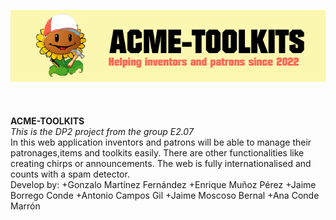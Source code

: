 ![Marga](https://raw.githubusercontent.com/anac29/Acme-Toolkits/master/src/main/webapp/META-INF/resources/images/banner.png)
<br />
<br />
<br />
<br />
**ACME-TOOLKITS**<br />
_This is the DP2 project from the group E2.07_<br />
In this web application inventors and patrons will be able to manage their patronages,items and toolkits easily.
There are other functionalities like creating chirps or announcements. The web is fully internationalised and counts with
a spam detector.<br />
Develop by:
+Gonzalo Martínez Fernández
+Enrique Muñoz Pérez
+Jaime Borrego Conde
+Antonio Campos Gil
+Jaime Moscoso Bernal
+Ana Conde Marrón


 
